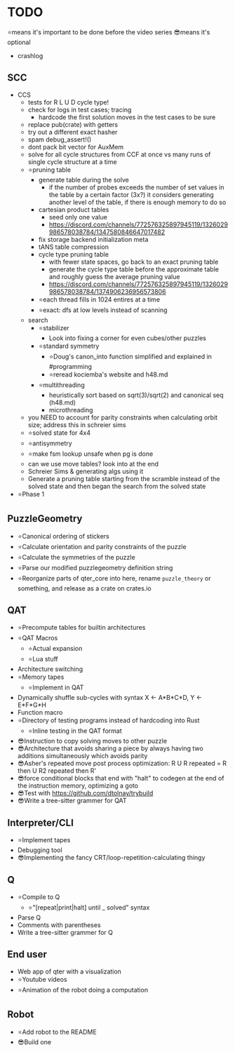 <!-- cspell:disable -->

# TODO

⭐means it's important to be done before the video series
😎means it's optional

- crashlog

## SCC

- CCS
  - tests for R L U D cycle type!
  - check for logs in test cases; tracing
    - hardcode the first solution moves in the test cases to be sure
  - replace pub(crate) with getters
  - try out a different exact hasher
  - spam debug_assert!()
  - dont pack bit vector for AuxMem
  - solve for all cycle structures from CCF at once vs many runs of single cycle structure at a time
  - ⭐pruning table
    - generate table during the solve
      - if the number of probes exceeds the number of set values in the table by a certain factor (3x?) it considers generating another level of the table, if there is enough memory to do so
    - cartesian product tables
      - seed only one value
      - <https://discord.com/channels/772576325897945119/1326029986578038784/1347580846647017482>
    - fix storage backend initialization meta
    - tANS table compression
    - cycle type pruning table
      - with fewer state spaces, go back to an exact pruning table
      - generate the cycle type table before the approximate table and roughly guess the average pruning value
      - <https://discord.com/channels/772576325897945119/1326029986578038784/1374906236956573806>
    - ⭐each thread fills in 1024 entires at a time
    - ⭐exact: dfs at low levels instead of scanning
  - search
    - ⭐stabilizer
      - Look into fixing a corner for even cubes/other puzzles
    - ⭐standard symmetry
      - ⭐Doug's canon_into function simplified and explained in #programming
      - ⭐reread kociemba's website and h48.md
    - ⭐multithreading
      - heuristically sort based on sqrt(3)/sqrt(2) and canonical seq (h48.md)
      - microthreading
  - you NEED to account for parity constraints when calculating orbit size; address this in schreier sims
  - ⭐solved state for 4x4
  - ⭐antisymmetry
  - ⭐make fsm lookup unsafe when pg is done
  - can we use move tables? look into at the end
  - Schreier Sims & generating algs using it
  - Generate a pruning table starting from the scramble instead of the solved state and then began the search from the solved state
- ⭐Phase 1

## PuzzleGeometry

- ⭐Canonical ordering of stickers
- ⭐Calculate orientation and parity constraints of the puzzle
- ⭐Calculate the symmetries of the puzzle
- ⭐Parse our modified puzzlegeometry definition string
- ⭐Reorganize parts of qter_core into here, rename `puzzle_theory` or something, and release as a crate on crates.io

## QAT

- ⭐Precompute tables for builtin architectures
- ⭐QAT Macros
  - ⭐Actual expansion
  - ⭐Lua stuff
- Architecture switching
- ⭐Memory tapes
  - ⭐Implement in QAT
- Dynamically shuffle sub-cycles with syntax X ← A\*B\*C\*D, Y ← E\*F\*G\*H
- Function macro
- ⭐Directory of testing programs instead of hardcoding into Rust
  - ⭐Inline testing in the QAT format
- 😎Instruction to copy solving moves to other puzzle
- 😎Architecture that avoids sharing a piece by always having two additions simultaneously which avoids parity
- 😎Asher's repeated move post process optimization: R U R repeated = R then U R2 repeated then R'
- 😎force conditional blocks that end with "halt" to codegen at the end of the instruction memory, optimizing a goto
- 😎Test with https://github.com/dtolnay/trybuild
- 😎Write a tree-sitter grammer for QAT

## Interpreter/CLI

- ⭐Implement tapes
- Debugging tool
- 😎Implementing the fancy CRT/loop-repetition-calculating thingy

## Q

- ⭐Compile to Q
  - ⭐"[repeat|print|halt] until _ solved" syntax
- Parse Q
- Comments with parentheses
- Write a tree-sitter grammer for Q

## End user

- Web app of qter with a visualization
- ⭐Youtube videos
- ⭐Animation of the robot doing a computation

## Robot

- ⭐Add robot to the README
- 😎Build one
